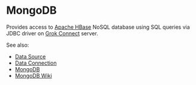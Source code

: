 <!-- TITLE: MongoDB -->
<!-- SUBTITLE: -->

# MongoDB

Provides access to [Apache HBase](https://hbase.apache.org/) NoSQL database
using SQL queries via JDBC driver on [Grok Connect](data-source.md) server. 

See also:

  * [Data Source](data-source.md)
  * [Data Connection](data-connection.md)
  * [MongoDB](https://www.mongodb.com/)
  * [MongoDB Wiki](https://en.wikipedia.org/wiki/MongoDB)
